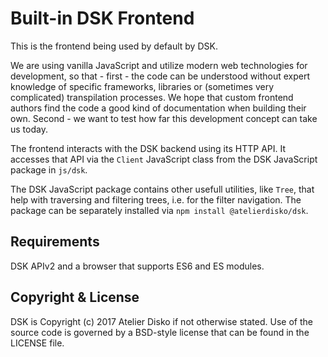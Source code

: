 # Built-in DSK Frontend

This is the frontend being used by default by DSK. 

We are using vanilla JavaScript and utilize modern web technologies for
development, so that - first - the code can be understood without expert
knowledge of specific frameworks, libraries or (sometimes very complicated)
transpilation processes. We hope that custom frontend authors find the code a
good kind of documentation when building their own. Second - we want to test how
far this development concept can take us today.

The frontend interacts with the DSK backend using its HTTP API. It accesses
that API via the `Client` JavaScript class from the DSK JavaScript package in
`js/dsk`. 

The DSK JavaScript package contains other usefull utilities, like `Tree`, that
help with traversing and filtering trees, i.e. for the filter navigation. The
package can be separately installed via `npm install @atelierdisko/dsk`.

## Requirements

DSK APIv2 and a browser that supports ES6 and ES modules.

## Copyright & License

DSK is Copyright (c) 2017 Atelier Disko if not otherwise stated. Use of the
source code is governed by a BSD-style license that can be found in the LICENSE
file.



